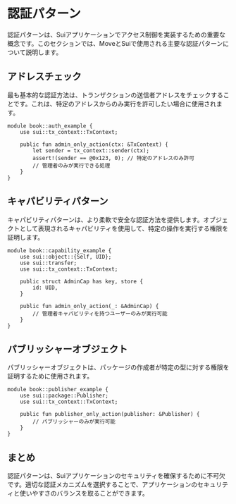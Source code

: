 # 認証パターン

認証パターンは、Suiアプリケーションでアクセス制御を実装するための重要な概念です。このセクションでは、MoveとSuiで使用される主要な認証パターンについて説明します。

## アドレスチェック

最も基本的な認証方法は、トランザクションの送信者アドレスをチェックすることです。これは、特定のアドレスからのみ実行を許可したい場合に使用されます。

```move
module book::auth_example {
    use sui::tx_context::TxContext;
    
    public fun admin_only_action(ctx: &TxContext) {
        let sender = tx_context::sender(ctx);
        assert!(sender == @0x123, 0); // 特定のアドレスのみ許可
        // 管理者のみが実行できる処理
    }
}
```

## キャパビリティパターン

キャパビリティパターンは、より柔軟で安全な認証方法を提供します。オブジェクトとして表現されるキャパビリティを使用して、特定の操作を実行する権限を証明します。

```move
module book::capability_example {
    use sui::object::{Self, UID};
    use sui::transfer;
    use sui::tx_context::TxContext;
    
    public struct AdminCap has key, store {
        id: UID,
    }
    
    public fun admin_only_action(_: &AdminCap) {
        // 管理者キャパビリティを持つユーザーのみが実行可能
    }
}
```

## パブリッシャーオブジェクト

パブリッシャーオブジェクトは、パッケージの作成者が特定の型に対する権限を証明するために使用されます。

```move
module book::publisher_example {
    use sui::package::Publisher;
    use sui::tx_context::TxContext;
    
    public fun publisher_only_action(publisher: &Publisher) {
        // パブリッシャーのみが実行可能
    }
}
```

## まとめ

認証パターンは、Suiアプリケーションのセキュリティを確保するために不可欠です。適切な認証メカニズムを選択することで、アプリケーションのセキュリティと使いやすさのバランスを取ることができます。
